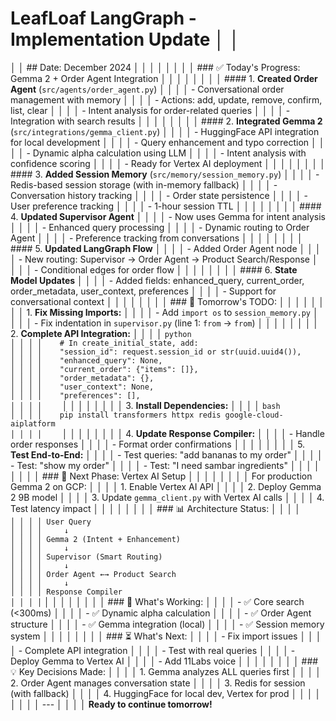 # LeafLoaf LangGraph - Implementation Update                                                                                                                                                                                                  │ │
│ │ ## Date: December 2024                                                                                                                                                                                                                        │ │
│ │                                                                                                                                                                                                                                               │ │
│ │ ### ✅ Today's Progress: Gemma 2 + Order Agent Integration                                                                                                                                                                                     │ │
│ │                                                                                                                                                                                                                                               │ │
│ │ #### 1. **Created Order Agent** (`src/agents/order_agent.py`)                                                                                                                                                                                 │ │
│ │ - Conversational order management with memory                                                                                                                                                                                                 │ │
│ │ - Actions: add, update, remove, confirm, list, clear                                                                                                                                                                                          │ │
│ │ - Intent analysis for order-related queries                                                                                                                                                                                                   │ │
│ │ - Integration with search results                                                                                                                                                                                                             │ │
│ │                                                                                                                                                                                                                                               │ │
│ │ #### 2. **Integrated Gemma 2** (`src/integrations/gemma_client.py`)                                                                                                                                                                           │ │
│ │ - HuggingFace API integration for local development                                                                                                                                                                                           │ │
│ │ - Query enhancement and typo correction                                                                                                                                                                                                       │ │
│ │ - Dynamic alpha calculation using LLM                                                                                                                                                                                                         │ │
│ │ - Intent analysis with confidence scoring                                                                                                                                                                                                     │ │
│ │ - Ready for Vertex AI deployment                                                                                                                                                                                                              │ │
│ │                                                                                                                                                                                                                                               │ │
│ │ #### 3. **Added Session Memory** (`src/memory/session_memory.py`)                                                                                                                                                                             │ │
│ │ - Redis-based session storage (with in-memory fallback)                                                                                                                                                                                       │ │
│ │ - Conversation history tracking                                                                                                                                                                                                               │ │
│ │ - Order state persistence                                                                                                                                                                                                                     │ │
│ │ - User preference tracking                                                                                                                                                                                                                    │ │
│ │ - 1-hour session TTL                                                                                                                                                                                                                          │ │
│ │                                                                                                                                                                                                                                               │ │
│ │ #### 4. **Updated Supervisor Agent**                                                                                                                                                                                                          │ │
│ │ - Now uses Gemma for intent analysis                                                                                                                                                                                                          │ │
│ │ - Enhanced query processing                                                                                                                                                                                                                   │ │
│ │ - Dynamic routing to Order Agent                                                                                                                                                                                                              │ │
│ │ - Preference tracking from conversations                                                                                                                                                                                                      │ │
│ │                                                                                                                                                                                                                                               │ │
│ │ #### 5. **Updated LangGraph Flow**                                                                                                                                                                                                            │ │
│ │ - Added Order Agent node                                                                                                                                                                                                                      │ │
│ │ - New routing: Supervisor → Order Agent → Product Search/Response                                                                                                                                                                             │ │
│ │ - Conditional edges for order flow                                                                                                                                                                                                            │ │
│ │                                                                                                                                                                                                                                               │ │
│ │ #### 6. **State Model Updates**                                                                                                                                                                                                               │ │
│ │ - Added fields: enhanced_query, current_order, order_metadata, user_context, preferences                                                                                                                                                      │ │
│ │ - Support for conversational context                                                                                                                                                                                                          │ │
│ │                                                                                                                                                                                                                                               │ │
│ │ ### 🔧 Tomorrow's TODO:                                                                                                                                                                                                                       │ │
│ │                                                                                                                                                                                                                                               │ │
│ │ 1. **Fix Missing Imports:**                                                                                                                                                                                                                   │ │
│ │    - Add `import os` to `session_memory.py`                                                                                                                                                                                                   │ │
│ │    - Fix indentation in `supervisor.py` (line 1: `from` → `from`)                                                                                                                                                                             │ │
│ │                                                                                                                                                                                                                                               │ │
│ │ 2. **Complete API Integration:**                                                                                                                                                                                                              │ │
│ │    ```python                                                                                                                                                                                                                                  │ │
│ │    # In create_initial_state, add:                                                                                                                                                                                                            │ │
│ │    "session_id": request.session_id or str(uuid.uuid4()),                                                                                                                                                                                     │ │
│ │    "enhanced_query": None,                                                                                                                                                                                                                    │ │
│ │    "current_order": {"items": []},                                                                                                                                                                                                            │ │
│ │    "order_metadata": {},                                                                                                                                                                                                                      │ │
│ │    "user_context": None,                                                                                                                                                                                                                      │ │
│ │    "preferences": [],                                                                                                                                                                                                                         │ │
│ │    ```                                                                                                                                                                                                                                        │ │
│ │                                                                                                                                                                                                                                               │ │
│ │ 3. **Install Dependencies:**                                                                                                                                                                                                                  │ │
│ │    ```bash                                                                                                                                                                                                                                    │ │
│ │    pip install transformers httpx redis google-cloud-aiplatform                                                                                                                                                                               │ │
│ │    ```                                                                                                                                                                                                                                        │ │
│ │                                                                                                                                                                                                                                               │ │
│ │ 4. **Update Response Compiler:**                                                                                                                                                                                                              │ │
│ │    - Handle order responses                                                                                                                                                                                                                   │ │
│ │    - Format order confirmations                                                                                                                                                                                                               │ │
│ │                                                                                                                                                                                                                                               │ │
│ │ 5. **Test End-to-End:**                                                                                                                                                                                                                       │ │
│ │    - Test queries: "add bananas to my order"                                                                                                                                                                                                  │ │
│ │    - Test: "show my order"                                                                                                                                                                                                                    │ │
│ │    - Test: "I need sambar ingredients"                                                                                                                                                                                                        │ │
│ │                                                                                                                                                                                                                                               │ │
│ │ ### 🚀 Next Phase: Vertex AI Setup                                                                                                                                                                                                            │ │
│ │                                                                                                                                                                                                                                               │ │
│ │ For production Gemma 2 on GCP:                                                                                                                                                                                                                │ │
│ │ 1. Enable Vertex AI API                                                                                                                                                                                                                       │ │
│ │ 2. Deploy Gemma 2 9B model                                                                                                                                                                                                                    │ │
│ │ 3. Update `gemma_client.py` with Vertex AI calls                                                                                                                                                                                              │ │
│ │ 4. Test latency impact                                                                                                                                                                                                                        │ │
│ │                                                                                                                                                                                                                                               │ │
│ │ ### 📊 Architecture Status:                                                                                                                                                                                                                   │ │
│ │ ```                                                                                                                                                                                                                                           │ │
│ │ User Query                                                                                                                                                                                                                                    │ │
│ │     ↓                                                                                                                                                                                                                                         │ │
│ │ Gemma 2 (Intent + Enhancement)                                                                                                                                                                                                                │ │
│ │     ↓                                                                                                                                                                                                                                         │ │
│ │ Supervisor (Smart Routing)                                                                                                                                                                                                                    │ │
│ │     ↓                                                                                                                                                                                                                                         │ │
│ │ Order Agent ←→ Product Search                                                                                                                                                                                                                 │ │
│ │     ↓                                                                                                                                                                                                                                         │ │
│ │ Response Compiler                                                                                                                                                                                                                             │ │
│ │ ```                                                                                                                                                                                                                                           │ │
│ │                                                                                                                                                                                                                                               │ │
│ │ ### 🎯 What's Working:                                                                                                                                                                                                                        │ │
│ │ - ✅ Core search (<300ms)                                                                                                                                                                                                                      │ │
│ │ - ✅ Dynamic alpha calculation                                                                                                                                                                                                                 │ │
│ │ - ✅ Order Agent structure                                                                                                                                                                                                                     │ │
│ │ - ✅ Gemma integration (local)                                                                                                                                                                                                                 │ │
│ │ - ✅ Session memory system                                                                                                                                                                                                                     │ │
│ │                                                                                                                                                                                                                                               │ │
│ │ ### ⏳ What's Next:                                                                                                                                                                                                                            │ │
│ │ - Fix import issues                                                                                                                                                                                                                           │ │
│ │ - Complete API integration                                                                                                                                                                                                                    │ │
│ │ - Test with real queries                                                                                                                                                                                                                      │ │
│ │ - Deploy Gemma to Vertex AI                                                                                                                                                                                                                   │ │
│ │ - Add 11Labs voice                                                                                                                                                                                                                            │ │
│ │                                                                                                                                                                                                                                               │ │
│ │ ### 💡 Key Decisions Made:                                                                                                                                                                                                                    │ │
│ │ 1. Gemma analyzes ALL queries first                                                                                                                                                                                                           │ │
│ │ 2. Order Agent manages conversation state                                                                                                                                                                                                     │ │
│ │ 3. Redis for session (with fallback)                                                                                                                                                                                                          │ │
│ │ 4. HuggingFace for local dev, Vertex for prod                                                                                                                                                                                                 │ │
│ │                                                                                                                                                                                                                                               │ │
│ │ ---                                                                                                                                                                                                                                           │ │
│ │ **Ready to continue tomorrow!**  